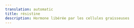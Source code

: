 ```yaml
---
translation: automatic
title: résistine
description: Hormone libérée par les cellules graisseuses
---
```

